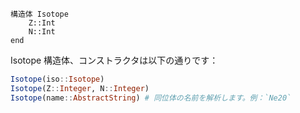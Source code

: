 ```
構造体 Isotope
    Z::Int
    N::Int
end
```

Isotope 構造体、コンストラクタは以下の通りです：

```julia
Isotope(iso::Isotope)
Isotope(Z::Integer, N::Integer)
Isotope(name::AbstractString) # 同位体の名前を解析します。例：`Ne20`
```
